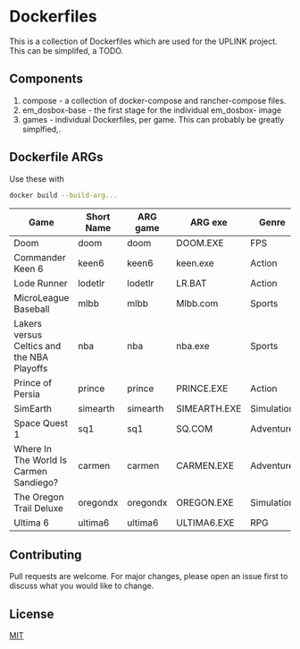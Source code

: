 # Dockerfiles

This is a collection of Dockerfiles which are used for the UPLINK project. This can be simplifed, a TODO.

## Components

1. compose - a collection of docker-compose and rancher-compose files.
2. em_dosbox-base - the first stage for the individual em_dosbox-<game> image
3. games - individual Dockerfiles, per game. This can probably be greatly simplfied,.

## Dockerfile ARGs
Use these with

```bash
docker build --build-arg...
```

| Game | Short Name | ARG game | ARG exe | Genre |
| --- | --- | --- | --- | --- |
| Doom | doom | doom | DOOM.EXE | FPS |
| Commander Keen 6 | keen6 | keen6 | keen.exe | Action |
| Lode Runner | lodetlr | lodetlr | LR.BAT | Action |
| MicroLeague Baseball | mlbb | mlbb | Mlbb.com | Sports |
| Lakers versus Celtics and the NBA Playoffs | nba | nba | nba.exe | Sports |
| Prince of Persia | prince | prince | PRINCE.EXE | Action |
| SimEarth | simearth | simearth | SIMEARTH.EXE | Simulation |
| Space Quest 1 | sq1 | sq1 | SQ.COM | Adventure |
| Where In The World Is Carmen Sandiego? | carmen | carmen | CARMEN.EXE | Adventure |
| The Oregon Trail Deluxe | oregondx | oregondx | OREGON.EXE | Simulation |
| Ultima 6 | ultima6 | ultima6 | ULTIMA6.EXE | RPG |



## Contributing
Pull requests are welcome. For major changes, please open an issue first to discuss what you would like to change.


## License
[MIT](https://choosealicense.com/licenses/mit/)
